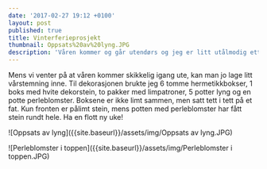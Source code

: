 ```yaml
---
date: '2017-02-27 19:12 +0100'
layout: post
published: true
title: Vinterferieprosjekt
thumbnail: Oppsats%20av%20lyng.JPG
description: 'Våren kommer og går utendørs og jeg er litt utålmodig etter å komme igang.  '
---
```


Mens vi venter på at våren kommer skikkelig igang ute, kan man jo lage litt vårstemning inne. Til dekorasjonen brukte jeg 6 tomme hermetikkbokser, 1 boks med hvite dekorstein, to pakker med limpatroner, 5 potter lyng og en potte perleblomster. Boksene er ikke limt sammen, men satt tett i tett på et fat. Kun fronten er pålimt stein, mens potten med perleblomster har fått stein rundt hele. 
Ha en flott ny uke!

![Oppsats av lyng]({{site.baseurl}}/assets/img/Oppsats av lyng.JPG)

![Perleblomster i toppen]({{site.baseurl}}/assets/img/Perleblomster i toppen.JPG)
